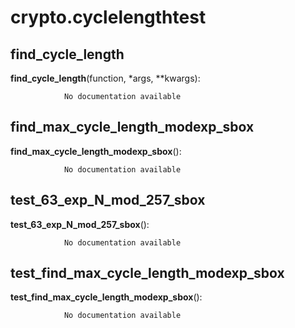 crypto.cyclelengthtest
==============



find_cycle_length
--------------

**find_cycle_length**(function, *args, **kwargs):

				No documentation available


find_max_cycle_length_modexp_sbox
--------------

**find_max_cycle_length_modexp_sbox**():

				No documentation available


test_63_exp_N_mod_257_sbox
--------------

**test_63_exp_N_mod_257_sbox**():

				No documentation available


test_find_max_cycle_length_modexp_sbox
--------------

**test_find_max_cycle_length_modexp_sbox**():

				No documentation available
